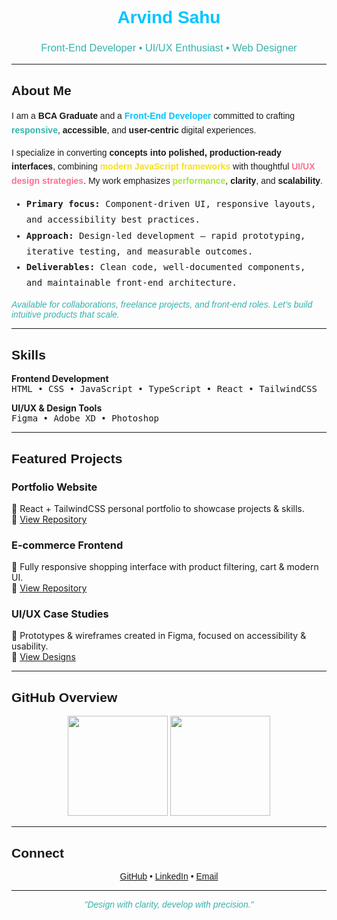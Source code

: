 <!-- Google Fonts -->
<link href="https://fonts.googleapis.com/css2?family=Poppins:wght@400;600&family=Fira+Code:wght@400;500&display=swap" rel="stylesheet">

<!-- Header -->
<h1 align="center" style="color:#00C4FF; font-family:'Poppins', sans-serif;">Arvind Sahu</h1>
<h3 align="center" style="color:#38B2AC; font-family:'Poppins', sans-serif; font-weight:500;">
  Front-End Developer • UI/UX Enthusiast • Web Designer
</h3>

---

## <span style="font-family:'Poppins', sans-serif;">About Me</span>  

<p style="font-family:'Poppins', sans-serif; line-height:1.6;">
  I am a <strong>BCA Graduate</strong> and a <strong><span style="color:#00C4FF;">Front-End Developer</span></strong> committed to crafting
  <strong><span style="color:#38B2AC;">responsive</span></strong>, <strong>accessible</strong>, and <strong>user-centric</strong> digital experiences.
</p>

<p style="font-family:'Poppins', sans-serif; line-height:1.6;">
  I specialize in converting <strong>concepts into polished, production-ready interfaces</strong>, combining
  <strong><span style="color:#F7DF1E;">modern JavaScript frameworks</span></strong> with thoughtful
  <strong><span style="color:#FF6F91;">UI/UX design strategies</span></strong>. My work emphasizes
  <strong><span style="color:#A3E635;">performance</span></strong>, <strong>clarity</strong>, and <strong>scalability</strong>.
</p>

<ul style="font-family:'Fira Code', monospace; font-size:14px; line-height:1.8;">
  <li><strong>Primary focus:</strong> Component-driven UI, responsive layouts, and accessibility best practices.</li>
  <li><strong>Approach:</strong> Design-led development — rapid prototyping, iterative testing, and measurable outcomes.</li>
  <li><strong>Deliverables:</strong> Clean code, well-documented components, and maintainable front-end architecture.</li>
</ul>

<p style="font-family:'Poppins', sans-serif;">
  <em style="color:#38B2AC;">Available for collaborations, freelance projects, and front-end roles. Let’s build intuitive products that scale.</em>
</p>

---

## <span style="font-family:'Poppins', sans-serif;">Skills</span>  

**Frontend Development**  
<span style="font-family:'Fira Code', monospace;">HTML • CSS • JavaScript • TypeScript • React • TailwindCSS</span>  

**UI/UX & Design Tools**  
<span style="font-family:'Fira Code', monospace;">Figma • Adobe XD • Photoshop</span>  

---

## <span style="font-family:'Poppins', sans-serif;">Featured Projects</span>  

### Portfolio Website  
🔹 React + TailwindCSS personal portfolio to showcase projects & skills.  
🔗 [View Repository](https://github.com/ArvindSahuAvi/portfolio)  

### E-commerce Frontend  
🔹 Fully responsive shopping interface with product filtering, cart & modern UI.  
🔗 [View Repository](https://github.com/ArvindSahuAvi/ecommerce)  

### UI/UX Case Studies  
🔹 Prototypes & wireframes created in Figma, focused on accessibility & usability.  
🔗 [View Designs](https://www.figma.com/@arvind)  

---

## <span style="font-family:'Poppins', sans-serif;">GitHub Overview</span>  

<p align="center">
  <img src="https://github-readme-stats.vercel.app/api?username=DeveloperAvi&show_icons=true&theme=tokyonight&hide_border=true" height="160px"/>
  <img src="https://github-readme-streak-stats.herokuapp.com/?user=DeveloperAvi&theme=tokyonight&hide_border=true" height="160px"/>
</p>

---

## <span style="font-family:'Poppins', sans-serif;">Connect</span>  

<p align="center" style="font-family:'Poppins', sans-serif;">
  <a href="https://github.com/ArvindSahuAvi">GitHub</a> •
  <a href="https://www.linkedin.com/in/arvind-sahu-avi">LinkedIn</a> •
  <a href="mailto:arvindsahuavi@gmail.com">Email</a>
</p>

---

<p align="center" style="font-family:'Poppins', sans-serif;"><i style="color:#38B2AC;">"Design with clarity, develop with precision."</i></p>
